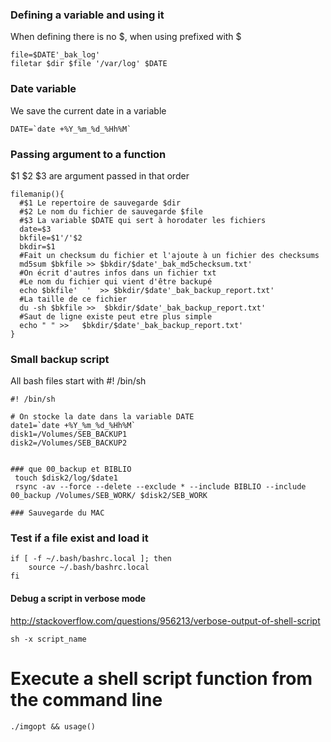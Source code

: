 ### Defining a variable and using it 

When defining there is no $, when using prefixed with $
```
file=$DATE'_bak_log'
filetar $dir $file '/var/log' $DATE
```

### Date variable 

We save the current date in a variable
```SHELL
DATE=`date +%Y_%m_%d_%Hh%M`
```

### Passing argument to a function 
$1 $2 $3 are argument passed in that order
```SHELL
filemanip(){
  #$1 Le repertoire de sauvegarde $dir
  #$2 Le nom du fichier de sauvegarde $file
  #$3 La variable $DATE qui sert à horodater les fichiers
  date=$3
  bkfile=$1'/'$2
  bkdir=$1
  #Fait un checksum du fichier et l'ajoute à un fichier des checksums
  md5sum $bkfile >> $bkdir/$date'_bak_md5checksum.txt'
  #On écrit d'autres infos dans un fichier txt
  #Le nom du fichier qui vient d'être backupé
  echo $bkfile'  '  >> $bkdir/$date'_bak_backup_report.txt'
  #La taille de ce fichier
  du -sh $bkfile >>  $bkdir/$date'_bak_backup_report.txt'
  #Saut de ligne existe peut etre plus simple
  echo " " >>   $bkdir/$date'_bak_backup_report.txt'
}
```

### Small backup script

All bash files start with #! /bin/sh

```
#! /bin/sh

# On stocke la date dans la variable DATE
date1=`date +%Y_%m_%d_%Hh%M`
disk1=/Volumes/SEB_BACKUP1
disk2=/Volumes/SEB_BACKUP2


### que 00_backup et BIBLIO
 touch $disk2/log/$date1
 rsync -av --force --delete --exclude * --include BIBLIO --include 00_backup /Volumes/SEB_WORK/ $disk2/SEB_WORK

### Sauvegarde du MAC
```

### Test if a file exist and load it 

```
if [ -f ~/.bash/bashrc.local ]; then
    source ~/.bash/bashrc.local
fi
```

#### Debug a script in verbose mode 
http://stackoverflow.com/questions/956213/verbose-output-of-shell-script
```
sh -x script_name
```

# Execute a shell script function from the command line 
```
./imgopt && usage()
```

